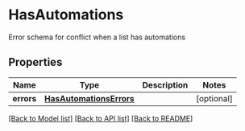 # HasAutomations

Error schema for conflict when a list has automations
## Properties
Name | Type | Description | Notes
------------ | ------------- | ------------- | -------------
**errors** | [**HasAutomationsErrors**](HasAutomationsErrors.md) |  | [optional] 

[[Back to Model list]](../README.md#documentation-for-models) [[Back to API list]](../README.md#documentation-for-api-endpoints) [[Back to README]](../README.md)


